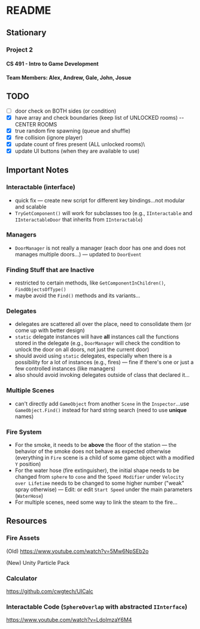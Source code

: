 # README
## Stationary
### Project 2
#### CS 491 - Intro to Game Development
#### Team Members: Alex, Andrew, Gale, John, Josue

## TODO

- [ ] door check on BOTH sides (or condition)
- [x] have array and check boundaries (keep list of UNLOCKED rooms) -- CENTER ROOMS
- [x] true random fire spawning (queue and shuffle)
- [x] fire collision (ignore player)
- [x] update count of fires present (ALL unlocked rooms)\
- [x] update UI buttons (when they are available to use)

## Important Notes

### Interactable (interface)

- quick fix &mdash; create new script for different key bindings...not modular and scalable
- `TryGetComponent()` will work for subclasses too (e.g., `IInteractable` and `IInteractableDoor` that inherits from `IInteractable`)

### Managers

- `DoorManager` is not really a manager (each door has one and does not manages multiple doors...) &mdash; updated to `DoorEvent`

### Finding Stuff that are Inactive

- restricted to certain methods, like `GetComponentInChildren()`, `FindObjectsOfType()`
- maybe avoid the `Find()` methods and its variants...

### Delegates

- delegates are scattered all over the place, need to consolidate them (or come up with better design)
- `static` delegate instances will have **all** instances call the functions stored in the delegate (e.g., `DoorManager` will check the condition to unlock the door on all doors, not just the current door)
- should avoid using `static` delegates, especially when there is a possibility for a lot of instances (e.g., fires) &mdash; fine if there's one or just a few controlled instances (like managers)
- also should avoid invoking delegates outside of class that declared it...

### Multiple Scenes

- can't directly add `GameObject` from another `Scene` in the `Inspector`...use `GameObject.Find()` instead for hard string search (need to use **unique** names)

### Fire System

- For the smoke, it needs to be **above** the floor of the station &mdash; the behavior of the smoke does not behave as expected otherwise (everything in `Fire` scene is a child of some game object with a modified `Y` position)
- For the water hose (fire extinguisher), the initial shape needs to be changed from `sphere` to `cone` and the `Speed Modifier` under `Velocity over Lifetime` needs to be changed to some higher number ("weak" spray otherwise) &mdash; Edit: or edit `Start Speed` under the main parameters (`WaterHose`)
- For multiple scenes, need some way to link the steam to the fire...

## Resources

### Fire Assets

(Old)
https://www.youtube.com/watch?v=5Mw6NpSEb2o

(New)
Unity Particle Pack

### Calculator

https://github.com/cwgtech/UICalc

### Interactable Code (`SphereOverlap` with abstracted `IInterface`)

https://www.youtube.com/watch?v=LdoImzaY6M4


